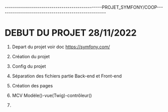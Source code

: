 ------------------------------------------------PROJET_SYMFONY/COOP-----------------------------------------------------


# DEBUT DU PROJET 28/11/2022


1. Depart du projet voir doc https://symfony.com/

2. Création du projet 

3. Config du projet

4. Séparation des fichiers partie Back-end et Front-end

5. Création des pages 

6. MCV Modèle()-vue(Twig)-contrôleur()

7. 